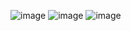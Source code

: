 ![image](https://github.com/user-attachments/assets/63d86df8-3743-4211-8bc0-8cb8f172873d)
![image](https://github.com/user-attachments/assets/933499b2-79e4-45db-aa8f-bd3bfb7f7d13)
![image](https://github.com/user-attachments/assets/2b3af5c7-e7eb-4624-a4ef-b1a5caa8190b)
